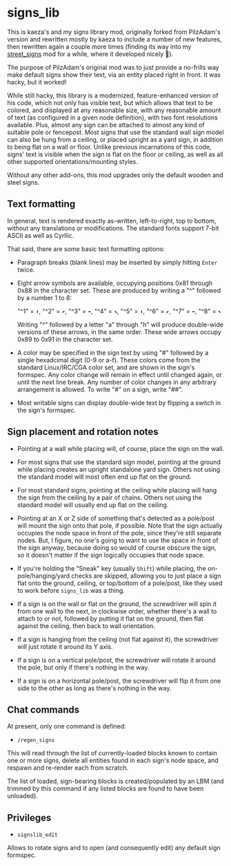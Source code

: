# signs_lib

This is kaeza's and my signs library mod, originally forked from PilzAdam's version and rewritten mostly by kaeza to include a number of new features, then rewritten again a couple more times (finding its way into my  [street_signs](https://forum.minetest.net/viewtopic.php?t=20866) mod for a while, where it developed nicely 🙂).

The purpose of PilzAdam's original mod was to just provide a no-frills way make default signs show their text, via an entity placed right in front.  It was hacky, but it worked!

While still hacky, this library is a modernized, feature-enhanced version of his code, which not only has visible text, but which allows that text to be colored, and displayed at any reasonable size, with any reasonable amount of text (as configured in a given node definition), with two font resolutions available. Plus, almost any sign can be attached to almost any kind of suitable pole or fencepost.  Most signs that use the standard wall sign model can also be hung from a ceiling, or placed upright as a yard sign, in addition to being flat on a wall or floor.  Unlike previous incarnations of this code, signs' text is visible when the sign is flat on the floor or ceiling, as well as all other supported orientations/mounting styles.

Without any other add-ons, this mod upgrades only the default wooden and steel signs.

## Text formatting

In general, text is rendered exactly as-written, left-to-right, top to bottom, without any translations or modifications.  The standard fonts support 7-bit ASCII as well as Cyrllic.

That said, there are some basic text formatting options:

* Paragraph breaks (blank lines) may be inserted by simply hitting `Enter` twice.

* Eight arrow symbols are available, occupying positions 0x81 through 0x88 in the character set.  These are produced by writing a "^" followed by a number 1 to 8:

  "^1" = `⬆`, "^2" = `⬈`, "^3" = `➡`, "^4" = `⬊`, "^5" = `⬇`, "^6" = `⬋`, "^7" = `⬅`, "^8" = `⬉`

  Writing "^" followed by a letter "a" through "h" will produce double-wide versions of these arrows, in the same order.  These wide arrows occupy 0x89 to 0x91 in the character set.

* A color may be specified in the sign text by using "#" followed by a single hexadcimal digit (0-9 or a-f).  These colors come from the standard Linux/IRC/CGA color set, and are shown in the sign's formspec.  Any color change will remain in effect until changed again, or until the next line break.  Any number of color changes in any arbitrary arrangement is allowed. To write "#" on a sign, write "##".

* Most writable signs can display double-wide text by flipping a switch in the sign's formspec.

## Sign placement and rotation notes

* Pointing at a wall while placing will, of course, place the sign on the wall.

* For most signs that use the standard sign model, pointing at the ground while placing creates an upright standalone yard sign.  Others not using the standard model will most often end up flat on the ground.

* For most standard signs, pointing at the ceiling while placing will hang the sign from the ceiling by a pair of chains.  Others not using the standard model will usually end up flat on the ceiling.

* Pointing at an X or Z side of something that's detected as a pole/post will mount the sign onto that pole, if possible.  Note that the sign actually occupies the node space in front of the pole, since they're still separate nodes.  But, I figure, no one's going to want to use the space in front of the sign anyway, because doing so would of course obscure the sign, so it doesn't matter if the sign logically occupies that node space.

* If you're holding the "Sneak" key (usually `Shift`) while placing, the on-pole/hanging/yard checks are skipped, allowing you to just place a sign flat onto the ground, ceiling, or top/bottom of a pole/post, like they used to work before `signs_lib` was a thing.

* If a sign is on the wall or flat on the ground, the screwdriver will spin it from one wall to the next, in clockwise order, whether there's a wall to attach to or not, followed by putting it flat on the ground, then flat against the ceiling, then back to wall orientation.

* If a sign is hanging from the ceiling (not flat against it), the screwdriver will just rotate it around its Y axis.

* If a sign is on a vertical pole/post, the screwdriver will rotate it around the pole, but only if there's nothing in the way.

* If a sign is on a horizontal pole/post, the screwdriver will flip it from one side to the other as long as there's nothing in the way.

## Chat commands

At present, only one command is defined:

* `/regen_signs`

This will read through the list of currently-loaded blocks known to contain one or more signs, delete all entities found in each sign's node space, and respawn and re-render each from scratch.

The list of loaded, sign-bearing blocks is created/populated by an LBM (and trimmed by this command if any listed blocks are found to have been unloaded).

## Privileges

* `signslib_edit`

Allows to rotate signs and to open (and consequently edit) any default sign formspec.
